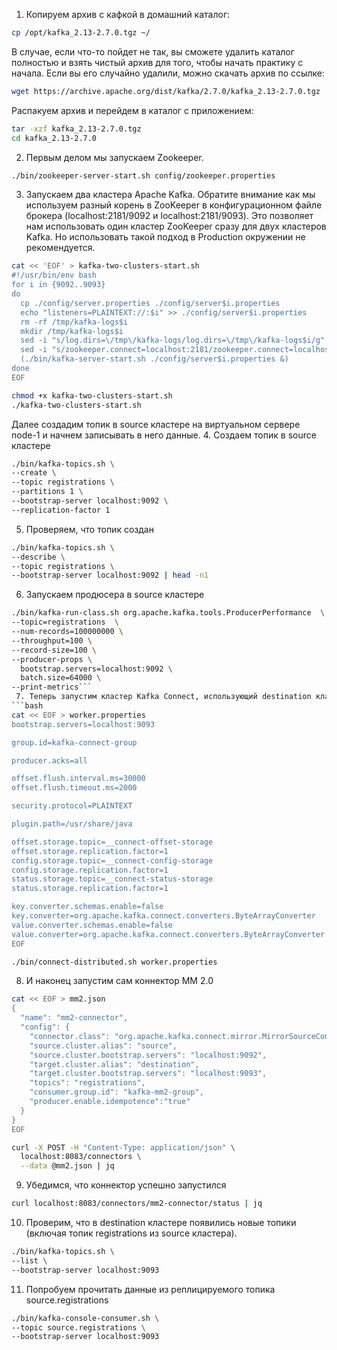 1. Копируем архив с кафкой в домашний каталог:
```bash
cp /opt/kafka_2.13-2.7.0.tgz ~/
```
В случае, если что-то пойдет не так, вы сможете удалить каталог полностью и взять чистый архив для того, чтобы начать практику с начала.
Если вы его случайно удалили, можно скачать архив по ссылке:
```bash
wget https://archive.apache.org/dist/kafka/2.7.0/kafka_2.13-2.7.0.tgz
```
Распакуем архив и перейдем в каталог с приложением:
```bash
tar -xzf kafka_2.13-2.7.0.tgz
cd kafka_2.13-2.7.0
```
2. Первым делом мы запускаем Zookeeper. 
```bash
./bin/zookeeper-server-start.sh config/zookeeper.properties
```
3. Запускаем два кластера Apache Kafka. Обратите внимание как мы используем разный корень в ZooKeeper в конфигурационном файле брокера (localhost:2181/9092 и localhost:2181/9093). Это позволяет нам использовать один кластер ZooKeeper сразу для двух кластеров Kafka. Но использовать такой подход в Production окружении не рекомендуется.
```bash
cat << 'EOF' > kafka-two-clusters-start.sh
#!/usr/bin/env bash
for i in {9092..9093}
do  
  cp ./config/server.properties ./config/server$i.properties 
  echo "listeners=PLAINTEXT://:$i" >> ./config/server$i.properties
  rm -rf /tmp/kafka-logs$i
  mkdir /tmp/kafka-logs$i
  sed -i "s/log.dirs=\/tmp\/kafka-logs/log.dirs=\/tmp\/kafka-logs$i/g" ./config/server$i.properties
  sed -i "s/zookeeper.connect=localhost:2181/zookeeper.connect=localhost:2181\/$i/g" ./config/server$i.properties
  (./bin/kafka-server-start.sh ./config/server$i.properties &)
done
EOF

chmod +x kafka-two-clusters-start.sh
./kafka-two-clusters-start.sh
```
Далее создадим топик в source кластере на виртуальном сервере node-1 и начнем записывать в него данные. 
4. Создаем топик в source кластере
```bash
./bin/kafka-topics.sh \
--create \
--topic registrations \
--partitions 1 \
--bootstrap-server localhost:9092 \
--replication-factor 1
```
5. Проверяем, что топик создан 
```bash
./bin/kafka-topics.sh \
--describe \
--topic registrations \
--bootstrap-server localhost:9092 | head -n1
```
6. Запускаем продюсера в source кластере
```bash
./bin/kafka-run-class.sh org.apache.kafka.tools.ProducerPerformance  \
--topic=registrations  \
--num-records=100000000 \
--throughput=100 \
--record-size=100 \
--producer-props \
  bootstrap.servers=localhost:9092 \
  batch.size=64000 \
--print-metrics```
 7. Теперь запустим кластер Kafka Connect, использующий destination кластер. 
```bash
cat << EOF > worker.properties
bootstrap.servers=localhost:9093

group.id=kafka-connect-group

producer.acks=all

offset.flush.interval.ms=30000
offset.flush.timeout.ms=2000

security.protocol=PLAINTEXT

plugin.path=/usr/share/java

offset.storage.topic=__connect-offset-storage
offset.storage.replication.factor=1
config.storage.topic=__connect-config-storage
config.storage.replication.factor=1
status.storage.topic=__connect-status-storage
status.storage.replication.factor=1

key.converter.schemas.enable=false
key.converter=org.apache.kafka.connect.converters.ByteArrayConverter
value.converter.schemas.enable=false
value.converter=org.apache.kafka.connect.converters.ByteArrayConverter
EOF

./bin/connect-distributed.sh worker.properties
```
8. И наконец запустим сам коннектор MM 2.0
```bash
cat << EOF > mm2.json
{
  "name": "mm2-connector",
  "config": {
    "connector.class": "org.apache.kafka.connect.mirror.MirrorSourceConnector",
    "source.cluster.alias": "source",
    "source.cluster.bootstrap.servers": "localhost:9092",
    "target.cluster.alias": "destination",
    "target.cluster.bootstrap.servers": "localhost:9093",
    "topics": "registrations",
    "consumer.group.id": "kafka-mm2-group",
    "producer.enable.idempotence":"true"
  }
}
EOF
```
```bash
curl -X POST -H "Content-Type: application/json" \
  localhost:8083/connectors \
  --data @mm2.json | jq
```
9. Убедимся, что коннектор успешно запустился 
```bash
curl localhost:8083/connectors/mm2-connector/status | jq
```
10. Проверим, что в destination кластере появились новые топики (включая топик registrations из source кластера).
```bash
./bin/kafka-topics.sh \
--list \
--bootstrap-server localhost:9093
```
11. Попробуем прочитать данные из реплицируемого топика source.registrations
```bash
./bin/kafka-console-consumer.sh \
--topic source.registrations \
--bootstrap-server localhost:9093
```
